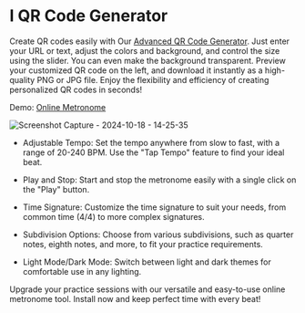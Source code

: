 # I QR Code Generator

Create QR codes easily with Our [Advanced QR Code Generator](https://educatefarm.in/). Just enter your URL or text, adjust the colors and background, and control the size using the slider. You can even make the background transparent. Preview your customized QR code on the left, and download it instantly as a high-quality PNG or JPG file. Enjoy the flexibility and efficiency of creating personalized QR codes in seconds!

Demo: [Online Metronome](https://prepphint.com/qr-code-generator/)

![Screenshot Capture - 2024-10-18 - 14-25-35](https://github.com/user-attachments/assets/1f16e4d8-049a-4f2b-a76a-1f261f50c45d)

- Adjustable Tempo: Set the tempo anywhere from slow to fast, with a range of 20-240 BPM. Use the "Tap Tempo" feature to find your ideal beat.

* Play and Stop: Start and stop the metronome easily with a single click on the "Play" button.

+ Time Signature: Customize the time signature to suit your needs, from common time (4/4) to more complex signatures.

- Subdivision Options: Choose from various subdivisions, such as quarter notes, eighth notes, and more, to fit your practice requirements.

* Light Mode/Dark Mode: Switch between light and dark themes for comfortable use in any lighting.

Upgrade your practice sessions with our versatile and easy-to-use online metronome tool. Install now and keep perfect time with every beat!
